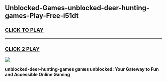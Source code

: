 
## Unblocked-Games-unblocked-deer-hunting-games-Play-Free-i51dt
<h3>
<a href="https://premium76.site?title=unblocked-deer-hunting-games&ref=10A">CLICK TO PLAY</a></h3>
<hr>

<h3>
<a href="https://premium76.site?title=unblocked-deer-hunting-games&ref=10A">CLICK 2 PLAY</a>
  
</h3>

<a href="https://premium76.site?title=unblocked-deer-hunting-games&ref=10A"><img src="https://clearcache.store/games.png"></a>


**unblocked-deer-hunting-games games unblocked: Your Gateway to Fun and Accessible Online Gaming**
